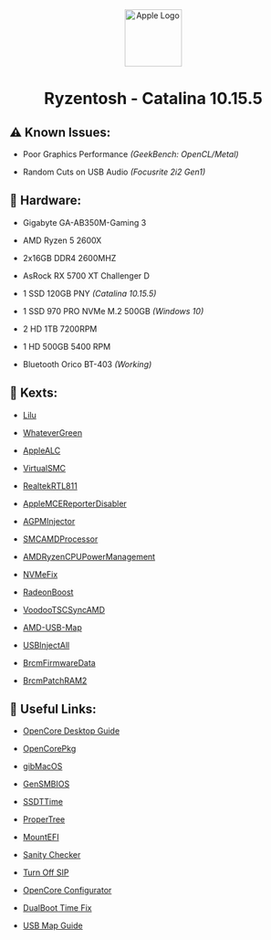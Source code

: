 <div align="center">
<img src="https://seeklogo.com/images/A/apple-logo-E3DBF3AE34-seeklogo.com.png" alt="Apple Logo" width=100 />
<h1>Ryzentosh - Catalina 10.15.5</h1>
</div>

## ⚠ Known Issues:

- Poor Graphics Performance *(GeekBench: OpenCL/Metal)*

- Random Cuts on USB Audio *(Focusrite 2i2 Gen1)*

## 🔧 Hardware:

- Gigabyte GA-AB350M-Gaming 3

- AMD Ryzen 5 2600X

- 2x16GB DDR4 2600MHZ

- AsRock RX 5700 XT Challenger D

- 1 SSD 120GB PNY *(Catalina 10.15.5)*

- 1 SSD 970 PRO NVMe M.2 500GB *(Windows 10)*

- 2 HD 1TB 7200RPM

- 1 HD 500GB 5400 RPM

- Bluetooth Orico BT-403 *(Working)*

## 📄 Kexts:

- [Lilu](https://github.com/acidanthera/Lilu)

- [WhateverGreen](https://github.com/acidanthera/WhateverGreen)

- [AppleALC](https://github.com/acidanthera/AppleALC)

- [VirtualSMC](https://github.com/acidanthera/VirtualSMC)

- [RealtekRTL811](https://github.com/Mieze/RTL8111_driver_for_OS_X)

- [AppleMCEReporterDisabler](https://github.com/AMD-OSX/AMD_Vanilla/tree/opencore/Extra)

- [AGPMInjector](https://github.com/Pavo-IM/AGPMInjector)

- [SMCAMDProcessor](https://github.com/trulyspinach/SMCAMDProcessor)

- [AMDRyzenCPUPowerManagement](https://github.com/trulyspinach/SMCAMDProcessor)

- [NVMeFix](https://github.com/acidanthera/NVMeFix)

- [RadeonBoost](https://forums.macrumors.com/threads/tired-of-low-geekbench-scores-use-radeonboost.2231366/)

- [VoodooTSCSyncAMD](https://www.insanelymac.com/forum/files/file/744-voodootscsync-configurator/)

- [AMD-USB-Map](https://github.com/dortania/USB-Map-Guide/blob/master/extra-files/AMD-USB-Map.kext.zip)

- [USBInjectAll](https://github.com/RehabMan/OS-X-USB-Inject-All)

- [BrcmFirmwareData](https://github.com/RehabMan/OS-X-BrcmPatchRAM)

- [BrcmPatchRAM2](https://github.com/RehabMan/OS-X-BrcmPatchRAM)

## 🔗 Useful Links:

- [OpenCore Desktop Guide](https://dortania.github.io/OpenCore-Desktop-Guide/)

- [OpenCorePkg](https://github.com/acidanthera/OpenCorePkg)

- [gibMacOS](https://github.com/corpnewt/gibMacOS)

- [GenSMBIOS](https://github.com/corpnewt/GenSMBIOS)

- [SSDTTime](https://github.com/corpnewt/SSDTTime)

- [ProperTree](https://github.com/corpnewt/ProperTree)

- [MountEFI](https://github.com/corpnewt/MountEFI)

- [Sanity Checker](https://opencore.slowgeek.com/)

- [Turn Off SIP](https://www.imore.com/how-turn-system-integrity-protection-macos)

- [OpenCore Configurator](https://mackie100projects.altervista.org/download-opencore-configurator/)

- [DualBoot Time Fix](https://www.reddit.com/r/hackintosh/comments/6hx05v/is_there_a_fix_for_windows_changing_its_time_when/dj1rkfe/)

- [USB Map Guide](https://github.com/dortania/USB-Map-Guide)
